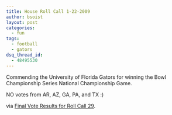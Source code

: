 ```yaml
---
title: House Roll Call 1-22-2009
author: bsoist
layout: post
categories:
  - fun
tags:
  - football
  - gators
dsq_thread_id:
  - 48495530
---
```

Commending the University of Florida Gators for winning the Bowl Championship Series National Championship Game.

NO votes from AR, AZ, GA, PA, and TX :)

via [Final Vote Results for Roll Call 29][1].

 [1]: http://clerk.house.gov/evs/2009/roll029.xml
